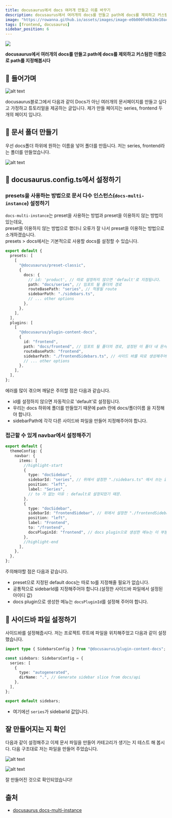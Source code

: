 ```yaml
---
title: docusaurus에서 docs 여러개 만들고 이름 바꾸기
description: docusaurus에서 여러개의 docs를 만들고 path에 docs를 제외하고 커스텀한 이름으로 path를 지정해봅시다
image: "https://rowanna.github.io/assets/images/image-e0b000fe863de10ac5a519d603147116.png"
tags: [frontend, docusaurus]
sidebar_position: 6
---
```


![](image.png)

**docusaurus에서 여러개의 docs를 만들고 path에 docs를 제외하고 커스텀한 이름으로 path를 지정해봅시다**

<!-- truncate -->

## 🫧 들어가며

![alt text](image-1.png)

docusaurus블로그에서 다음과 같이 Docs가 아닌 여러개의 문서페이지를 만들고 싶다고 가정하고 튜토리얼을 제공하는 글입니다.
제가 만들 페이지는 series, frontend 두개의 페이지 입니다.

## 🫧 문서 폴더 만들기

우선 docs폴더 하위에 원하는 이름을 넣어 폴더를 만듭니다.
저는 series, frontend라는 폴더를 만들었습니다.

![alt text](image-2.png)

## 🫧 docusaurus.config.ts에서 설정하기

### presets을 사용하는 방법으로 문서 다수 인스턴스(`docs-multi-instance`) 설정하기

`docs-multi-instance`는 preset을 사용하는 방법과 preset을 이용하지 않는 방법이 있는데요,  
preset을 이용하지 않는 방법으로 했더니 오류가 잘 나서 preset을 이용하는 방법으로 소개하겠습니다.  
presets > docs에서는 기본적으로 사용할 docs를 설정할 수 있습니다.

```ts title="docusaurus.config.ts"
export default {
  presets: [
    [
      "@docusaurus/preset-classic",
      {
        docs: {
          // id: 'product', // 따로 설정하지 않으면 'default'로 지정됩니다.
          path: "docs/series", // 임포트 될 폴더의 경로
          routeBasePath: "series", // 적용될 route
          sidebarPath: "./sidebars.ts",
          // ... other options
        },
      },
    ],
  ],
  plugins: [
    [
      "@docusaurus/plugin-content-docs",
      {
        id: "frontend",
        path: "docs/frontend", // 임포트 될 폴더의 경로, 설정된 이 폴더 내 문서가 관리됩니다.
        routeBasePath: "frontend",
        sidebarPath: "./frontendSidebars.ts", // 사이드 바를 따로 생성해주어야 합니다.
        // ... other options
      },
    ],
  ],
};
```

에러를 많이 겪으며 깨달은 주의할 점은 다음과 같습니다.

- id를 설정하지 않으면 자동적으로 'default'로 설정됩니다.
- 우리는 docs 하위에 폴더를 만들었기 때문에 path 란에 docs/폴더이름 을 지정해야 합니다.
- sidebarPath에 각각 다른 사이드바 파일을 만들어 지정해주어야 합니다.

### 접근할 수 있게 navbar에서 설정해주기

```ts
export default {
  themeConfig: {
    navbar: {
      items: [
        //highlight-start
        {
          type: "docSidebar",
          sidebarId: "series", // 위에서 설정한 "./sidebars.ts" 에서 쓰는 id 값으로 지정해야합니다.
          position: "left",
          label: "Series",
          // to 가 없는 이유 : default로 설정되었기 때문.
        },
        {
          type: "docSidebar",
          sidebarId: "frontendSidebar", // 위에서 설정한 "./frontendSidebars.ts" 에서 쓰는 id 값으로 지정해야합니다.
          position: "left",
          label: "Frontend",
          to: "/frontend",
          docsPluginId: "frontend", // docs plugin으로 생성한 메뉴는 이 부분을 생성해야 합니다. plugins의 id로 지정하면 됩니다.
        },
        //highlight-end
      ],
    },
  },
};
```

주의해야할 점은 다음과 같습니다.

- preset으로 지정된 default docs는 따로 to를 지정해줄 필요가 없습니다.
- 공통적으로 sidebarId를 지정해주어야 합니다.(설정한 사이드바 파일에서 설정된 아이디 값)
- docs plugin으로 생성한 메뉴는 `docsPluginId`를 설정해 주어야 합니다.

## 🫧 사이드바 파일 설정하기

사이드바를 설정해줍시다.
저는 프로젝트 루트에 파일을 위치해주었고 다음과 같이 설정했습니다.

```ts
import type { SidebarsConfig } from "@docusaurus/plugin-content-docs";

const sidebars: SidebarsConfig = {
  series: [
    {
      type: "autogenerated",
      dirName: ".", // Generate sidebar slice from docs/api
    },
  ],
};

export default sidebars;
```

- 여기에선 `series`가 sidebarId 값입니다.

## 잘 만들어지는 지 확인

다음과 같이 설정해주고 이제 문서 파일을 만들어 카테고리가 생기는 지 테스트 해 봅시다.
다음 구조대로 저는 파일을 만들어 주었습니다.

![alt text](image-3.png)

![alt text](image-4.png)

잘 만들어진 것으로 확인되었습니다!

## 출처

- [docusaurus docs-multi-instance](https://docusaurus.io/docs/docs-multi-instance)
